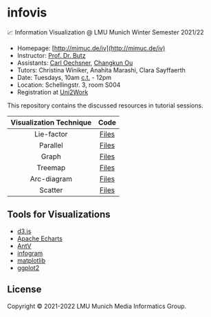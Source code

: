 # infovis

📈 Information Visualization @ LMU Munich Winter Semester 2021/22

- Homepage: [http://mimuc.de/iv](http://mimuc.de/iv)
- Instructor: [Prof. Dr. Butz](https://www.medien.ifi.lmu.de/team/andreas.butz/)
- Assistants: [Carl Oechsner](https://www.medien.ifi.lmu.de/team/carl.oechsner/), [Changkun Ou](https://www.medien.ifi.lmu.de/team/changkun.ou/)
- Tutors: Christina Winiker, Anahita Marashi, Clara Sayffaerth
- Date: Tuesdays, 10am [c.t.](https://en.wikipedia.org/wiki/Academic_quarter_(class_timing)) - 12pm
- Location: Schellingstr. 3, room S004
- Registration at [Uni2Work](https://uni2work.ifi.lmu.de/course/W21/IfI/InfoVis)

This repository contains the discussed resources in tutorial sessions.

| Visualization Technique | Code |
|:--:|:--:|
| Lie-factor | [Files](./lie-factor) |
| Parallel | [Files](./parallel) |
| Graph | [Files](./graph) |
| Treemap | [Files](./treemap) |
| Arc-diagram | [Files](./arc-diagram) |
| Scatter | [Files](./scatter) |

## Tools for Visualizations

- [d3.js](https://d3js.org)
- [Apache Echarts](https://echarts.apache.org/)
- [AntV](https://antv.vision)
- [infogram](https://infogram.com/)
- [matplotlib](https://matplotlib.org/)
- [ggplot2](https://ggplot2.tidyverse.org)

## License

Copyright &copy; 2021-2022 LMU Munich Media Informatics Group.